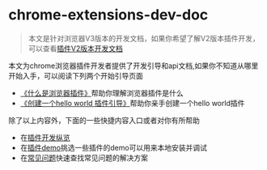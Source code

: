# chrome-extensions-dev-doc
> 本文是针对浏览器V3版本的开发文档，如果你希望了解V2版本插件开发，可以查看[插件V2版本开发文档](https://developer.chrome.com/docs/extensions/mv2/)   

本文为chrome浏览器插件开发者提供了开发引导和api文档,如果你不知道从哪里开始入手，可以阅读下列两个开始引导页面
- [《什么是浏览器插件》](https://developer.chrome.com/docs/extensions/mv3/overview/)帮助你理解浏览器插件是什么
- [《创建一个hello world 插件引导》](https://developer.chrome.com/docs/extensions/mv3/getstarted/)帮助你亲手创建一个hello world插件

除了以上内容外，下面的一些快捷内容入口或者对你有所帮助
- 在[插件开发纵览](https://developer.chrome.com/docs/extensions/mv3/devguide/()学习浏览器插件的知识框架结构)
- 在[插件demo](https://github.com/GoogleChrome/chrome-extensions-samples)挑选一些插件的demo可以用来本地安装并调试
- 在[常见问题](https://developer.chrome.com/docs/extensions/mv3/faq/)快速查找常见问题的解决方案   